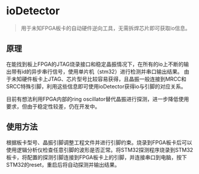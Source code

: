 # ioDetector
> 用于未知FPGA板卡的自动硬件逆向工具，无需拆焊芯片即可获取io信息。
>

## 原理
在能找到板上FPGA的JTAG烧录接口和稳定晶振情况下，在所有的io上不断的输出带有id的异步串行信号，使用单片机（stm32）进行检测并串口输出结果。
由于未知硬件板卡上JTAG、芯片型号比较容易获得，且晶振一般连接到MRCC和SRCC特殊引脚，利用这些信息即可使用ioDetector获得io与引脚的对应关系。 


目前有想法利用FPGA内部的ring oscillator替代晶振进行探测，进一步降低使用要求，但由于稳定性较差，仍在开发中。


## 使用方法

根据板卡型号、晶振引脚调整工程文件并进行引脚约束。烧录到FPGA板卡后可以使用逻辑分析仪检查任意引脚的波形是否正常。将STM32探测程序烧录到STM32板卡，将配置的探测引脚连接到FPGA板卡上的引脚，并连接串口到电脑，按下STM32的reset，重启后将自动探测并输出结果。




